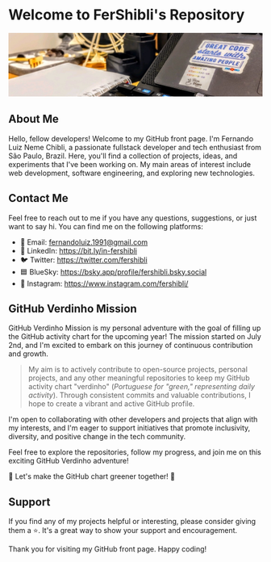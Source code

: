 # Welcome to FerShibli's Repository

![Profile Banner](./header.jpeg)

## About Me

Hello, fellow developers! Welcome to my GitHub front page. I'm Fernando Luiz Neme Chibli, a passionate fullstack developer and tech enthusiast from São Paulo, Brazil. Here, you'll find a collection of projects, ideas, and experiments that I've been working on. My main areas of interest include web development, software engineering, and exploring new technologies.

## Contact Me

Feel free to reach out to me if you have any questions, suggestions, or just want to say hi. You can find me on the following platforms:

- 📧 Email: fernandoluiz.1991@gmail.com
- 💼 LinkedIn: https://bit.ly/in-fershibli
- 🐦 Twitter: https://twitter.com/fershibli
- 🟦 BlueSky: https://bsky.app/profile/fershibli.bsky.social
- 📸 Instagram: https://www.instagram.com/fershibli/

## GitHub Verdinho Mission

GitHub Verdinho Mission is my personal adventure with the goal of filling up the GitHub activity chart for the upcoming year! The mission started on July 2nd, and I'm excited to embark on this journey of continuous contribution and growth.

> My aim is to actively contribute to open-source projects, personal projects, and any other meaningful repositories to keep my GitHub activity chart "verdinho" (_Portuguese for "green," representing daily activity_). Through consistent commits and valuable contributions, I hope to create a vibrant and active GitHub profile.

I'm open to collaborating with other developers and projects that align with my interests, and I'm eager to support initiatives that promote inclusivity, diversity, and positive change in the tech community.

Feel free to explore the repositories, follow my progress, and join me on this exciting GitHub Verdinho adventure!

🌱 Let's make the GitHub chart greener together! 🌱

## Support

If you find any of my projects helpful or interesting, please consider giving them a ⭐️. It's a great way to show your support and encouragement.

Thank you for visiting my GitHub front page. Happy coding!
